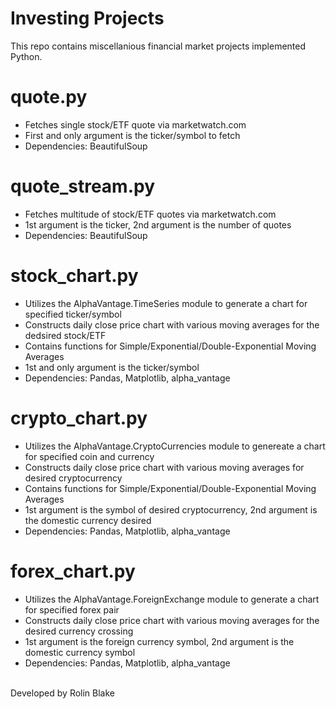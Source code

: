 # Investing Projects
This repo contains miscellanious financial market projects implemented Python.
 
# quote.py
<ul>
<li>Fetches single stock/ETF quote via marketwatch.com</li>
<li>First and only argument is the ticker/symbol to fetch</li>
<li>Dependencies: BeautifulSoup</li></ul>


# quote_stream.py
<ul>
<li>Fetches multitude of stock/ETF quotes via marketwatch.com</li>
<li>1st argument is the ticker, 2nd argument is the number of quotes</li>
<li>Dependencies: BeautifulSoup</li></ul>

# stock_chart.py
<ul>
<li>Utilizes the AlphaVantage.TimeSeries module to generate a chart for specified ticker/symbol</li>
<li>Constructs daily close price chart with various moving averages for the dedsired stock/ETF</li>
<li>Contains functions for Simple/Exponential/Double-Exponential Moving Averages</li>
<li>1st and only argument is the ticker/symbol</li>
<li>Dependencies: Pandas, Matplotlib, alpha_vantage</li></ul>

# crypto_chart.py
<ul>
<li>Utilizes the AlphaVantage.CryptoCurrencies module to genereate a chart for specified coin and currency</li>
<li>Constructs daily close price chart with various moving averages for desired cryptocurrency</li>
<li>Contains functions for Simple/Exponential/Double-Exponential Moving Averages</li>
<li>1st argument is the symbol of desired cryptocurrency, 2nd argument is the domestic currency desired</li>
<li>Dependencies: Pandas, Matplotlib, alpha_vantage</li></ul>

# forex_chart.py
<ul>
<li>Utilizes the AlphaVantage.ForeignExchange module to generate a chart for specified forex pair</li>
<li>Constructs daily close price chart with various moving averages for the desired currency crossing</li>
<li>1st argument is the foreign currency symbol, 2nd argument is the domestic currency symbol</li>
<li>Dependencies: Pandas, Matplotlib, alpha_vantage</li></ul>
<br />
Developed by Rolin Blake

